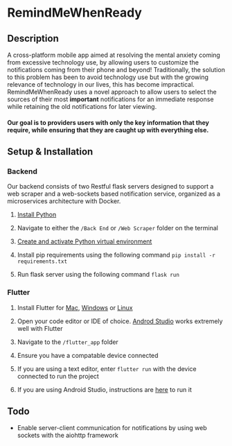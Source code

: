 # RemindMeWhenReady

## Description
A cross-platform mobile app aimed at resolving the mental anxiety coming from excessive technology use, by allowing users to customize the notifications coming from their phone and beyond!
Traditionally, the solution to this problem has been to avoid technology use but with the growing relevance of technology in our lives, this has become impractical.
RemindMeWhenReady uses a novel approach to allow users to select the sources of their most **important** notifications for an immediate response while retaining the old notifications for later viewing.

#### Our goal is to providers users with only the key information that they require, while ensuring that they are caught up with everything else.

## Setup & Installation

### Backend

Our backend consists of two Restful flask servers designed to support a web scraper and a web-sockets based notification service,
organized as a microservices architecture with Docker.

1. [Install Python](https://www.python.org/downloads/)

2. Navigate to either the ```/Back End``` or  ```/Web Scraper``` folder on the terminal

3. [Create and activate Python virtual environment](https://docs.python.org/3/library/venv.html)

4. Install pip requirements using the following command ```pip install -r requirements.txt```

5. Run flask server using the following command ```flask run```

### Flutter

1. Install Flutter for [Mac](https://flutter.dev/docs/get-started/install/macos), [Windows](https://flutter.dev/docs/get-started/install/windows) or [Linux](https://flutter.dev/docs/get-started/install/linux)

2. Open your code editor or IDE of choice. [Androd Studio](https://flutter.dev/docs/get-started/editor) works extremely well with Flutter 

3. Navigate to the `/flutter_app` folder

4. Ensure you have a compatable device connected 

5. If you are using a text editor, enter `flutter run` with the device connected to run the project 

6. If you are using Android Studio, instructions are [here](https://flutter.dev/docs/get-started/test-drive/#run-the-app) to run it 


## Todo

- Enable server-client communication for notifications by using web sockets with the aiohttp framework
